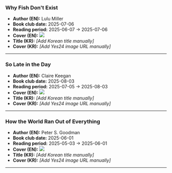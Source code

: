 

### Why Fish Don't Exist
- **Author (EN):** Lulu Miller
- **Book club date:** 2025-07-06
- **Reading period:** 2025-06-07 → 2025-07-06
- **Cover (EN):** ![](https://covers.openlibrary.org/b/id/9423979-M.jpg)
- **Title (KR):** _[Add Korean title manually]_
- **Cover (KR):** _[Add Yes24 image URL manually]_

---

### So Late in the Day
- **Author (EN):** Claire Keegan
- **Book club date:** 2025-08-03
- **Reading period:** 2025-07-05 → 2025-08-03
- **Cover (EN):** ![](https://covers.openlibrary.org/b/id/14444954-M.jpg)
- **Title (KR):** _[Add Korean title manually]_
- **Cover (KR):** _[Add Yes24 image URL manually]_

---

### How the World Ran Out of Everything
- **Author (EN):** Peter S. Goodman
- **Book club date:** 2025-06-01
- **Reading period:** 2025-05-03 → 2025-06-01
- **Cover (EN):** ![](https://covers.openlibrary.org/b/id/14635280-M.jpg)
- **Title (KR):** _[Add Korean title manually]_
- **Cover (KR):** _[Add Yes24 image URL manually]_

---


